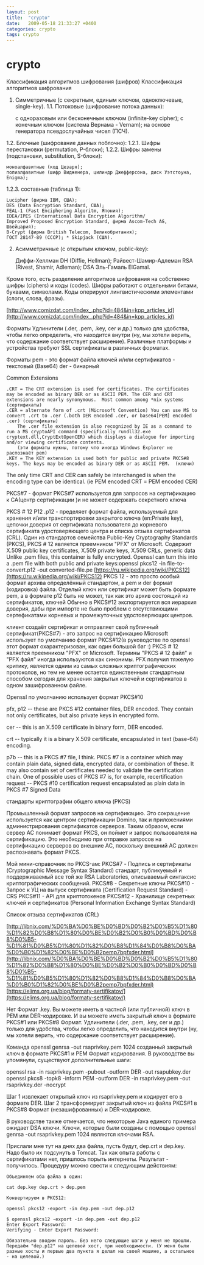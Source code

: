 ```yaml
---
layout: post
title:  "crypto"
date:   2009-05-18 21:33:27 +0400
categories: crypto
tags: crypto
---
```


# crypto
Классификация алгоритмов шифрования (шифров)
    Классификация алгоритмов шифрования


1. Симметричные (с секретным, единым ключом, одноключевые, single-key).
1.1. Потоковые (шифрование потока данных):

    с одноразовым или бесконечным ключом (infinite-key cipher);
    с конечным ключом (система Вернама - Vernam);
    на основе генератора псевдослучайных чисел (ПСЧ). 

1.2. Блочные (шифрование данных поблочно):
1.2.1. Шифры перестановки (permutation, P-блоки);
1.2.2. Шифры замены (подстановки, substitution, S-блоки):

    моноалфавитные (код Цезаря);
    полиалфавитные (шифр Видженера, цилиндр Джефферсона, диск Уэтстоуна, Enigma); 

1.2.3. составные (таблица 1):

    Lucipher (фирма IBM, США);
    DES (Data Encryption Standard, США);
    FEAL-1 (Fast Enciphering Algoritm, Япония);
    IDEA/IPES (International Data Encryption Algorithm/
    Improved Proposed Encryption Standard, фирма Ascom-Tech AG, Швейцария);
    B-Crypt (фирма British Telecom, Великобритания);
    ГОСТ 28147-89 (СССР); * Skipjack (США). 

2. Асимметричные (с открытым ключом, public-key):

    Диффи-Хеллман DH (Diffie, Hellman);
    Райвест-Шамир-Адлeман RSA (Rivest, Shamir, Adleman);
    DSA
    Эль-Гамаль ElGamal. 

Кроме того, есть разделение алгоритмов шифрования на собственно шифры (ciphers) и коды (codes). Шифры работают с отдельными битами, буквами, символами. Коды оперируют лингвистическими элементами (слоги, слова, фразы). 

[http://www.comizdat.com/index_.php?id=484&in=kpp_articles_id](http://www.comizdat.com/index_.php?id=484&in=kpp_articles_id)








Форматы
 Удлинители (.der, .pem, .key, cer и др.) только для удобства, чтобы легко определить, что находится внутри (ну, мы хотели верить, что содержание соответствует расширение). Различные платформы и устройства требуют SSL сертификаты в различных форматах.





Форматы
pem - это формат файла ключей и/или сертификатов - текстовый (Base64)
der - бинарный


Common Extensions

    .CRT = The CRT extension is used for certificates. The certificates may be encoded as binary DER or as ASCII PEM. The CER and CRT extensions are nearly synonymous.  Most common among *nix systems (сертификаты)
    .CER = alternate form of .crt (Microsoft Convention) You can use MS to convert .crt to .cer (.both DER encoded .cer, or base64[PEM] encoded .cer) (сертификаты)  
        The .cer file extension is also recognized by IE as a command to run a MS cryptoAPI command (specifically rundll32.exe cryptext.dll,CryptExtOpenCER) which displays a dialogue for importing and/or viewing certificate contents.
        (эти форматы нужны, потому что иногда Windows Explorer не распознаёт pem)
    .KEY = The KEY extension is used both for public and private PKCS#8 keys. The keys may be encoded as binary DER or as ASCII PEM.  (ключи)

The only time CRT and CER can safely be interchanged is when the encoding type can be identical.  (ie  PEM encoded CRT = PEM encoded CER)


PKCS#7 - формат PKCS#7 используется для запросов на сертификацию к CA(центр сертификации )и не может содержать секретного ключа

PKCS # 12   P12 .p12 - пределяет формат файла, используемый для хранения и/или транспортировки закрытого ключа (en:Private key), цепочки доверия от сертификата пользователя до корневого сертификата удостоверяющего центра и списка отзыва сертификатов (CRL). Один из стандартов семейства Public-Key Cryptography Standards (PKCS), PKCS # 12 является преемником "PFX" от Microsoft. 
Содержит X.509 public key certificates, X.509 private keys, X.509 CRLs, generic data
Unlike .pem files, this container is fully encrypted. Openssl can turn this into a .pem file with both public and private keys:openssl pkcs12 -in file-to-convert.p12 -out converted-file.pe
[https://ru.wikipedia.org/wiki/PKCS12](https://ru.wikipedia.org/wiki/PKCS12)
PKCS 12 - это просто особый формат архива определённый стандартом, а pem и der формат (кодировка) файла. Отделый ключ или сертификат может быть формате pem, а в формате p12 быть не может, так как это архив состоящий из сертификатов, ключей
Обычно в PKCS#12 экспортируется вся иерархия доверия, дабы при импорте не было проблем с отсутствиющими сертефикатами корневых и промежуточных удостоверяющих центров.

клиент создаёт сертификат и отправляет свой публичный сертификат(PKCS#7) - это запрос на сертификацию
Microsoft использует по умолчанию формат PKCS#12(в руководстве по openssl этот формат охарактеризован, как один большой баг :)
                PKCS # 12 является преемником "PFX" от Microsoft. Термины "PKCS # 12 файл" и "PFX файл" иногда используются как синонимы.
                PFX получил тяжелую критику, является одним из самых сложных криптографических протоколов, но тем не менее остается единственным
                стандартным способом сегодня для хранения закрытых ключей и сертификатов в одном зашифрованном файле.

Openssl по умолчанию использует формат PKCS#10





pfx, p12 -- these are PKCS #12 container files, DER encoded. They
contain not only certificates, but also private keys in encrypted form.


cer -- this is an X.509 certificate in binary form, DER encoded.

crt -- typically it is a binary X.509 certificate, encapsulated in text (base-64) encoding.

p7b -- this is a PKCS #7 file, I think. PKCS #7 is a container which may
contain plain data, signed data, encrypted data, or combination of
these. It may also contain set of certificates needed to validate the
certification chain. One of possible uses of PKCS #7 is, for example,
recertification request -- PKCS #10 certification request encapsulated
as plain data in PKCS #7 Signed Data



стандарты криптографии общего ключа (PKCS)

Промышленный формат запросов на сертификацию. Это сокращение используется как центром сертификации Domino, так и приложениями администрирования сертификатов серверов. 
Таким образом, если сервер АС понимает формат PKCS, он поймет и запрос пользователя на сертификацию. Это необходимо при отправке запросов на сертификацию серверов во внешние АС, поскольку внешний АС должен распознавать формат PKCS.

Мой мини-справочник по PKCS-ам:
PKCS#7 - Подпись и сертификаты  (Cryptographic Message Syntax Standard) стандарт, публикуемый и поддерживаемый все той же RSA Laboratories, описываемый синтаксис криптографических сообщений.
PKCS#8 - Секретные ключи
PKCS#10 - Запрос к УЦ на выпуск сертификата (Certification Request Standard)  - CRS
PKCS#11 - API для криптотокенов
PKCS#12 - Хранилище секретных  ключей и сертификатов (Personal Information Exchange Syntax Standard)

	
Список отзыва сертификатов (CRL)
	
	
	
	
	
	
[http://libnix.com/%D0%BA%D0%BE%D0%BD%D0%B2%D0%B5%D1%80%D1%82%D0%B8%D1%80%D0%BE%D0%B2%D0%B0%D0%BD%D0%B8%D0%B5-%D1%81%D0%B5%D1%80%D1%82%D0%B8%D1%84%D0%B8%D0%BA%D0%B0%D1%82%D0%BE%D0%B2pemp7bpfxder.html](http://libnix.com/%D0%BA%D0%BE%D0%BD%D0%B2%D0%B5%D1%80%D1%82%D0%B8%D1%80%D0%BE%D0%B2%D0%B0%D0%BD%D0%B8%D0%B5-%D1%81%D0%B5%D1%80%D1%82%D0%B8%D1%84%D0%B8%D0%BA%D0%B0%D1%82%D0%BE%D0%B2pemp7bpfxder.html)
[https://elims.org.ua/blog/formaty-sertifikatov/](https://elims.org.ua/blog/formaty-sertifikatov/)
	
	
	
Нет Формат .key. Вы можете иметь в частной (или публичной) ключ в PEM или DER-кодировке. И вы можете иметь закрытый ключ в формате PKCS#1 или PKCS#8 Формат. Удлинители (.der, .pem, .key, cer и др.) только для удобства, чтобы легко определить, что находится внутри (ну, мы хотели верить, что содержание соответствует расширение).

Команда openssl genrsa -out rsaprivkey.pem 1024 созданный закрытый ключ в формате PKCS#1 и PEM Формат кодирования. В руководстве вы упомянули, существуют дополнительные шаги:

openssl rsa -in rsaprivkey.pem -pubout -outform DER -out rsapubkey.der
openssl pkcs8 -topk8 -inform PEM -outform DER -in rsaprivkey.pem -out rsaprivkey.der -nocrypt

Шаг 1 извлекает открытый ключ из rsaprivkey.pem и кодирует его в формате DER. Шаг 2 трансформирует закрытый ключ из файла PKCS#1 в PKCS#8 Формат (незашифрованных) и DER-кодировке.

В руководстве также отмечается, что некоторые Java единого примера ожидает DSA ключи. Ключи, которые были созданы с помощью openssl genrsa -out rsaprivkey.pem 1024 являются ключами RSA.







 Прислали мне тут на днях два файла, пусть будут, dep.crt и dep.key. Надо было их подсунуть в Tomcat. Так как опыта работы с сертификатами нет, пришлось порыть интернеты. Результат - получилось. Процедуру можно свести к следующим действиям:

    Объединяем оба файла в один:

    cat dep.key dep.crt > dep.pem

    Конвертируем в PKCS12:

    openssl pkcs12 -export -in dep.pem -out dep.p12

    $ openssl pkcs12 -export -in dep.pem -out dep.p12
    Enter Export Password:
    Verifying - Enter Export Password:

    Обязательно вводим пароль. Без него следующие шаги у меня не прошли.
    Передаём "dep.p12" на целевой хост, при необходимости. (У меня были разные хосты и первые два пункта я делал на своей машине, а остальное - на целевой.)

